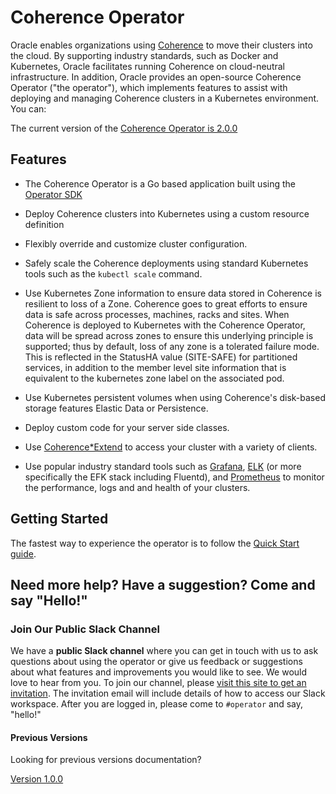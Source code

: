 <!--
Copyright 2018, 2019, Oracle Corporation and/or its affiliates.
All rights reserved.  Licensed under the Universal
Permissive License v 1.0 as shown at
http://oss.oracle.com/licenses/upl.

-->

# Coherence Operator

Oracle enables organizations using [Coherence](https://www.oracle.com/middleware/technologies/coherence.html) to move their 
clusters into the cloud. By supporting industry standards, such as Docker and Kubernetes, Oracle facilitates running 
Coherence on cloud-neutral infrastructure. In addition, Oracle provides an open-source Coherence Operator ("the operator"), 
which implements features to assist with deploying and managing Coherence clusters in a Kubernetes environment. You can:

The current version of the [Coherence Operator is 2.0.0](https://oracle.github.io/coherence-operator/docs/2.0.0)

## Features

* The Coherence Operator is a Go based application built using the [Operator SDK](https://github.com/operator-framework/operator-sdk)

* Deploy Coherence clusters into Kubernetes using a custom resource definition

* Flexibly override and customize cluster configuration.

* Safely scale the Coherence deployments using standard Kubernetes tools such as the `kubectl scale` command.


* Use Kubernetes Zone information to ensure data stored in Coherence is resilient to loss of a Zone.
  Coherence goes to great efforts to ensure data is safe across processes, machines, racks and sites. 
  When Coherence is deployed to Kubernetes with the Coherence Operator, data will be spread across zones
  to ensure this underlying principle is supported; thus by default, loss of any zone is a tolerated failure mode. 
  This is reflected in the StatusHA value (SITE-SAFE) for partitioned services, in addition to the member level 
  site information that is equivalent to the kubernetes zone label on the associated pod.

* Use Kubernetes persistent volumes when using Coherence's disk-based storage features Elastic Data or Persistence.

* Deploy custom code for your server side classes.

* Use
  [Coherence*Extend](https://docs.oracle.com/middleware/12213/coherence/develop-remote-clients/building-your-first-extend-application.htm#COHCG5033)
  to access your cluster with a variety of clients.

* Use popular industry standard tools such as
  [Grafana](https://grafana.com/),
  [ELK](https://www.elastic.co/elk-stack) (or more specifically the EFK stack including Fluentd), and
  [Prometheus](https://prometheus.io/)
  to monitor the performance, logs and and health of your clusters.


## Getting Started

The fastest way to experience the operator is to follow the [Quick Start guide](docs/quickstart.md).


## Need more help? Have a suggestion? Come and say "Hello!"

### Join Our Public Slack Channel

We have a **public Slack channel** where you can get in touch with us to
ask questions about using the operator or give us feedback or
suggestions about what features and improvements you would like to see.
We would love to hear from you. To join our channel, please [visit this
site to get an
invitation](https://join.slack.com/t/oraclecoherence/shared_invite/enQtNzcxNTQwMTAzNjE4LTJkZWI5ZDkzNGEzOTllZDgwZDU3NGM2YjY5YWYwMzM3ODdkNTU2NmNmNDFhOWIxMDZlNjg2MzE3NmMxZWMxMWE). The
invitation email will include details of how to access our Slack workspace.  After you are logged in, please come to `#operator` and say, "hello!"


#### Previous Versions

Looking for previous versions documentation?

[Version 1.0.0](https://oracle.github.io/coherence-operator/docs/1.0.0/)